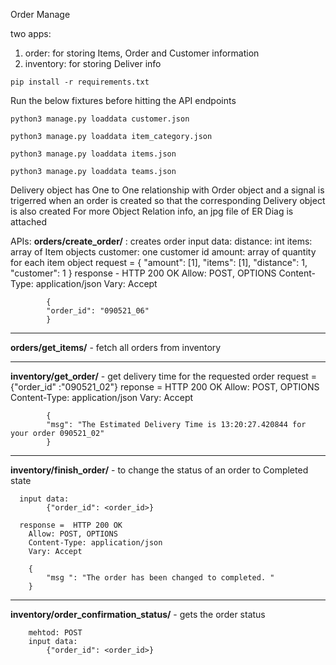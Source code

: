 Order Manage

two apps: 
1. order: for storing Items, Order and Customer information
2. inventory: for storing Deliver info


```
pip install -r requirements.txt
```

Run the below fixtures before hitting the API endpoints
```
python3 manage.py loaddata customer.json
```  

```
python3 manage.py loaddata item_category.json
```
```
python3 manage.py loaddata items.json
```
```
python3 manage.py loaddata teams.json
```


Delivery object has One to One relationship with Order object and a signal is trigerred when an order is created so that the corresponding Delivery object is also created
For more Object Relation info, an jpg file of ER Diag is attached

APIs:
**orders/create_order/** : creates order 
      input data: 
        distance: int
        items: array of Item objects
        customer: one customer id
        amount: array of quantity for each item object
          request = {
            "amount": [1],
            "items": [1],
            "distance": 1,
            "customer": 1
        }
        response - 
                HTTP 200 OK
            Allow: POST, OPTIONS
            Content-Type: application/json
            Vary: Accept

            {
            "order_id": "090521_06"
            }

-------------------------

**orders/get_items/** - fetch all orders from inventory


-----------------------


**inventory/get_order/** - get delivery time for the requested order
    request = {"order_id" :"090521_02"}
    reponse = HTTP 200 OK
            Allow: POST, OPTIONS
            Content-Type: application/json
            Vary: Accept

            {
            "msg": "The Estimated Delivery Time is 13:20:27.420844 for your order 090521_02"
            }


-------------------------


**inventory/finish_order/** - to change the status of an order to Completed state 

      input data:
            {"order_id": <order_id>}

      response =  HTTP 200 OK
        Allow: POST, OPTIONS
        Content-Type: application/json
        Vary: Accept

        {
            "msg ": "The order has been changed to completed. "
        }

--------------------------

**inventory/order_confirmation_status/** - gets the order status

        mehtod: POST
        input data:
            {"order_id": <order_id>}


